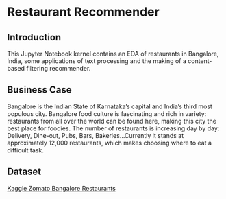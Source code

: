 # Restaurant Recommender

## Introduction
This Jupyter Notebook kernel contains an EDA of restaurants in Bangalore, India, some applications of text processing and the making of a content-based filtering recommender.

## Business Case
Bangalore is the Indian State of Karnataka’s capital and India’s third most populous city. Bangalore food culture is fascinating and rich in variety: restaurants from all over the world can be found here, making this city the best place for foodies. The number of restaurants is increasing day by day: Delivery, Dine-out, Pubs, Bars, Bakeries...Currently it stands at approximately 12,000 restaurants, which makes choosing where to eat a difficult task.


## Dataset
[Kaggle Zomato Bangalore Restaurants](https://www.kaggle.com/himanshupoddar/zomato-bangalore-restaurants)
